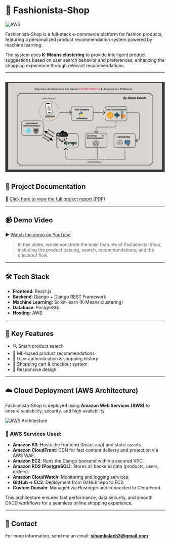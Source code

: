 # 👗 Fashionista-Shop

![AWS](https://img.shields.io/badge/Deployed%20on-AWS-FF9900?logo=amazon-aws&logoColor=white&style=flat-square)

Fashionista-Shop is a full-stack e-commerce platform for fashion products, featuring a personalized product recommendation system powered by machine learning.

The system uses **K-Means clustering** to provide intelligent product suggestions based on user search behavior and preferences, enhancing the shopping experience through relevant recommendations.

---
![Alt text](https://github.com/sihamkalach/Fashionista-Shop/blob/4d5db7bc595a00d334625d0a06fdbcc4352b0aec/fashionista-media/fashionista%20architecture.png)
---

## 📄 Project Documentation

📝 [Click here to view the full project report (PDF)](https://github.com/sihamkalach/Fashionista-Shop/blob/a7513e11f3e036b609f57f8c1a7d41e683c8c9fe/fashionista-media/FASHIONISTA%20Smart%20E-Commerce%20Platform%20Presentation.pdf)

---

## 📹 Demo Video

▶️ [Watch the demo on YouTube](https://www.youtube.com/watch?v=yMZOFSPpfcQ)

> In this video, we demonstrate the main features of Fashionista-Shop, including the product catalog, search, recommendations, and the checkout flow.

---

## 🛠️ Tech Stack

- **Frontend**: React.js
- **Backend**: Django + Django REST Framework
- **Machine Learning**: Scikit-learn (K-Means clustering)
- **Database**: PostgreSQL 
- **Hosting**: AWS 

---

## 🚀 Key Features

- 🔍 Smart product search
- 🤖 ML-based product recommendations
- 👤 User authentication & shopping history
- 🛒 Shopping cart & checkout system
- 📱 Responsive design

---

## ☁️ Cloud Deployment (AWS Architecture)

Fashionista-Shop is deployed using **Amazon Web Services (AWS)** to ensure scalability, security, and high availability.

![AWS Architecture](https://github.com/sihamkalach/Fashionista-Shop/blob/main/fashionista-media/aws%20Architecture%20for%20fashionista.png)

### 🔧 AWS Services Used:

- **Amazon S3**: Hosts the frontend (React app) and static assets.
- **Amazon CloudFront**: CDN for fast content delivery and protection via AWS WAF.
- **Amazon EC2**: Runs the Django backend within a secured VPC.
- **Amazon RDS (PostgreSQL)**: Stores all backend data (products, users, orders).
- **Amazon CloudWatch**: Monitoring and logging services.
- **GitHub → EC2**: Deployment from GitHub repo to EC2.
- **Custom Domain**: Managed via Hostinger and connected to CloudFront.

This architecture ensures fast performance, data security, and smooth CI/CD workflows for a seamless online shopping experience.

---

## 📧 Contact

For more information, send me an email: **sihamkalach3@gmail.com**



